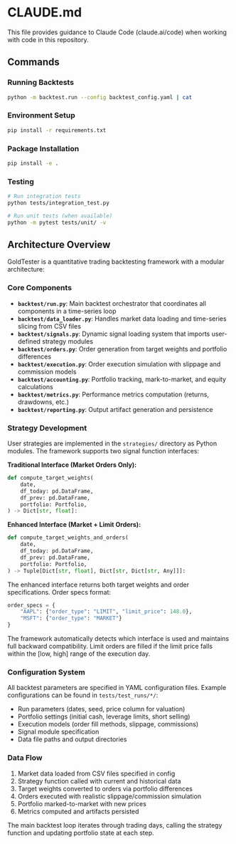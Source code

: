 # CLAUDE.md

This file provides guidance to Claude Code (claude.ai/code) when working with code in this repository.

## Commands

### Running Backtests
```bash
python -m backtest.run --config backtest_config.yaml | cat
```

### Environment Setup
```bash
pip install -r requirements.txt
```

### Package Installation
```bash
pip install -e .
```

### Testing
```bash
# Run integration tests
python tests/integration_test.py

# Run unit tests (when available)
python -m pytest tests/unit/ -v
```

## Architecture Overview

GoldTester is a quantitative trading backtesting framework with a modular architecture:

### Core Components

- **`backtest/run.py`**: Main backtest orchestrator that coordinates all components in a time-series loop
- **`backtest/data_loader.py`**: Handles market data loading and time-series slicing from CSV files
- **`backtest/signals.py`**: Dynamic signal loading system that imports user-defined strategy modules
- **`backtest/orders.py`**: Order generation from target weights and portfolio differences
- **`backtest/execution.py`**: Order execution simulation with slippage and commission models
- **`backtest/accounting.py`**: Portfolio tracking, mark-to-market, and equity calculations
- **`backtest/metrics.py`**: Performance metrics computation (returns, drawdowns, etc.)
- **`backtest/reporting.py`**: Output artifact generation and persistence

### Strategy Development

User strategies are implemented in the `strategies/` directory as Python modules. The framework supports two signal function interfaces:

**Traditional Interface (Market Orders Only):**
```python
def compute_target_weights(
    date,
    df_today: pd.DataFrame,
    df_prev: pd.DataFrame, 
    portfolio: Portfolio,
) -> Dict[str, float]:
```

**Enhanced Interface (Market + Limit Orders):**
```python
def compute_target_weights_and_orders(
    date,
    df_today: pd.DataFrame,
    df_prev: pd.DataFrame, 
    portfolio: Portfolio,
) -> Tuple[Dict[str, float], Dict[str, Dict[str, Any]]]:
```

The enhanced interface returns both target weights and order specifications. Order specs format:
```python
order_specs = {
    "AAPL": {"order_type": "LIMIT", "limit_price": 148.0},
    "MSFT": {"order_type": "MARKET"}
}
```

The framework automatically detects which interface is used and maintains full backward compatibility. Limit orders are filled if the limit price falls within the [low, high] range of the execution day.

### Configuration System

All backtest parameters are specified in YAML configuration files. Example configurations can be found in `tests/test_runs/*/`:
- Run parameters (dates, seed, price column for valuation)
- Portfolio settings (initial cash, leverage limits, short selling)
- Execution models (order fill methods, slippage, commissions)
- Signal module specification
- Data file paths and output directories

### Data Flow

1. Market data loaded from CSV files specified in config
2. Strategy function called with current and historical data
3. Target weights converted to orders via portfolio differences
4. Orders executed with realistic slippage/commission simulation
5. Portfolio marked-to-market with new prices
6. Metrics computed and artifacts persisted

The main backtest loop iterates through trading days, calling the strategy function and updating portfolio state at each step.